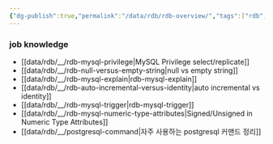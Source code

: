 ```yaml
---
{"dg-publish":true,"permalink":"/data/rdb/rdb-overview/","tags":["rdb","overview"],"dgHomeLink":true,"dgShowBacklinks":true,"dgShowLocalGraph":true,"dgEnableSearch":true,"dgLinkPreview":"ture","noteIcon":"","created":"2024-06-30T00:39:32.000+09:00"}
---
```



### job knowledge


- [[data/rdb/__/rdb-mysql-privilege\|MySQL Privilege select/replicate]]
- [[data/rdb/__/rdb-null-versus-empty-string\|null vs empty string]]
- [[data/rdb/__/rdb-mysql-explain\|rdb-mysql-explain]]
- [[data/rdb/__/rdb-auto-incremental-versus-identity\|auto incremental vs identity]]
- [[data/rdb/__/rdb-mysql-trigger\|rdb-mysql-trigger]]
- [[data/rdb/__/rdb-mysql-numeric-type-attributes\|Signed/Unsigned in Numeric Type Attributes]]
- [[data/rdb/__/postgresql-command\|자주 사용하는 postgresql 커맨드 정리]]
